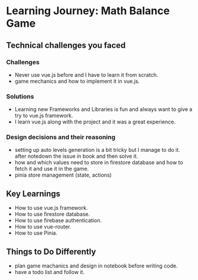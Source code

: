 # Learning Journey: Math Balance Game

## Technical challenges you faced

### Challenges
- Never use vue.js before and I have to learn it from scratch. 
- game mechanics and how to implement it in vue.js.

### Solutions
- Learning new Frameworks and Libraries is fun and always want to give a try to vue.js framework.
- I learn vue.js along with the project and it was a great experience.

### Design decisions and their reasoning

- setting up auto levels generation is a bit tricky but I manage to do it. after notedown the issue in book and then solve it.
- how and which values need to store in firestore database and how to fetch it and use it in the game.
- pinia store management (state, actions)

## Key Learnings

- How to use vue.js framework.
- How to use firestore database.
- How to use firebase authentication.
- How to use vue-router.
- How to use Pinia.

## Things to Do Differently

- plan game machanics and design in notebook before writing code.
- have a todo list and follow it.

